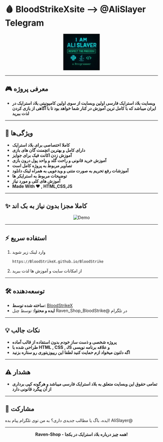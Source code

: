 # 🩸 BloodStrikeXsite --> @AliSlayer Telegram

<div align="center">
  <img src="images/AliSlayer.webp" width="120" alt="BloodStrike Icon" />
</div>

---

## 🎮 معرفی پروژه

- **وبسایت بلاد استرایک فارسی اولین وبسایت از سوی اولین کامیونیتی بلاد استرایک در ایران میباشد که با کامل ترین آموزش در کنار شما خواهد بود تا با آگاهی از بازی کردن لذت ببرید**

---

## 🚀 ویژگی‌ها

- **کاملا اختصاصی برای بلاد استرایک**
- **دارای کامل و بهترین اتچمنت گان های بازی**
- **آموزش زدن اکانت فیک برای جوایز**
- **آموزش خرید قانونی و راحت گلد و واحد پول درون بازی**
- **تصاویر مربوط به پروژه کامل است**
- **آموزشات رفع تحریم به صورت متنی و ویدعویی به همراه لینک دانلود**
- **توضیحات مربوط به استرایکر ها**
- **آموزش های کلی و مورد نیاز**
- **Made With ♥ , HTML,CSS,JS**
---

## ✨ کاملا مجزا بدون نیاز به بک اند

<div align="center">
  <img src="https://media3.giphy.com/media/v1.Y2lkPTc5MGI3NjExbzd6cjhubWtpdXg5dGI0anJsMmZ5Z2ltczJucWdzODlrZzQ5NXVlOSZlcD12MV9pbnRlcm5hbF9naWZfYnlfaWQmY3Q9Zw/KGhpQ5NMoWKQurlHwI/giphy.gif" width="400" alt="Demo" />
</div>

---

## ⚡ استفاده سریع

1. وارد لینک زیر شوید
   ```bash
   https://BloodStrikeX.github.io/BloodStrike
   ```
2. از امکانات سایت و آموزش ها لذت ببرید

---

## 🛠 توسعه‌دهنده

- **ساخته شده توسط:** [BloodStrikeX](https://github.com/BloodStrikeX)
- **ایده و محتوا:** توسط چنل Raven_Shop_BloodStrike@ در تلگرام

---

## 💡 نکات جالب
- **پروژه شخصی و ذست ساز خودم بدون استفاده از قالب آماده**
- **طراحی شده با HTML , CSS , JS و علاقه برنامه نویسی**
- **اگه دلتون میخواد ازم حمایت کنید لطفا این ریپوزیتوری رو ستاره بزنید**
---

## ⚠️ هشدار
- **تمامی حقوق این وبسایت متعلق به بلاد استرایک فارسی میباشد و هرگونه کپی برداری از آن پیگرد قانونی دارد**

---

## 📢 مشارکت

ایده، باگ یا مطالب جدیدی داری؟ به من توی تلگرام پیام بده! AliSlayer@

---

<div align="center">
  <b>Raven-Shop - همه چیز درباره بلاد استرایک در یکجا!</b>
</div>


